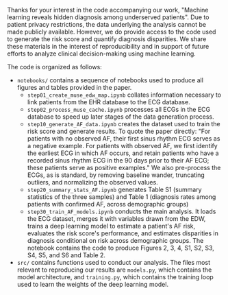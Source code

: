 Thanks for your interest in the code accompanying our work, "Machine learning reveals hidden diagnosis among underserved patients". Due to patient privacy restrictions, the data underlying the analysis cannot be made publicly available. However, we do provide access to the code used to generate the risk score and quantify diagnosis disparities. We share these materials in the interest of reproducibility and in support of future efforts to analyze clinical decision-making using machine learning.

The code is organized as follows: 
- `notebooks/` contains a sequence of notebooks used to produce all figures and tables provided in the paper. 
    - `step01_create_muse_edw_map.ipynb` collates information necessary to link patients from the EHR database to the ECG database.
    - `step02_process_muse_cache.ipynb` processes all ECGs in the ECG database to speed up later stages of the data generation process. 
    - `step10_generate_AF_data.ipynb` creates the dataset used to train the risk score and generate results. To quote the paper directly: "For patients with no observed AF, their first sinus rhythm ECG serves as a negative example. For patients with observed AF, we first identify the earliest ECG in which AF occurs, and retain patients who have a recorded sinus rhythm ECG in the 90 days prior to their AF ECG;  these patients serve as positive examples." We also pre-process the ECGs, as is standard, by removing baseline wander, truncating outliers, and normalizing the observed values.
    - `step20_summary_stats_AF.ipynb` generates Table S1 (summary statistics of the three samples) and Table 1 (diagnosis rates among patients with confirmed AF, across demographic groups)
    - `step30_train_AF_models.ipynb` conducts the main analysis. It loads the ECG dataset, merges it with variables drawn from the EDW, trains a deep learning model to estimate a patient's AF risk, evaluates the risk score's performance, and estimates disparities in diagnosis conditional on risk across demographic groups. The notebook contains the code to produce Figures 2, 3, 4, S1, S2, S3, S4, S5, and S6 and Table 2.
- `src/` contains functions used to conduct our analysis. The files most relevant to reproducing our results are `models.py`, which contains the model architecture, and `training.py`, which contains the training loop used to learn the weights of the deep learning model.
